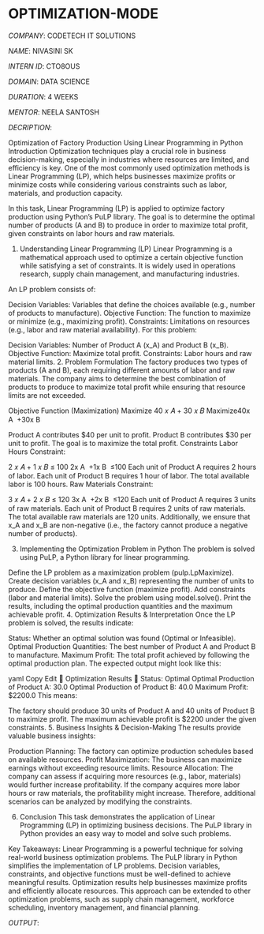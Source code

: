 # OPTIMIZATION-MODE

*COMPANY*: CODETECH IT SOLUTIONS

*NAME*: NIVASINI SK

*INTERN ID*: CTO8OUS

*DOMAIN*: DATA SCIENCE

*DURATION*: 4 WEEKS

*MENTOR*: NEELA SANTOSH

*DECRIPTION*:

Optimization of Factory Production Using Linear Programming in Python
Introduction
Optimization techniques play a crucial role in business decision-making, especially in industries where resources are limited, and efficiency is key. One of the most commonly used optimization methods is Linear Programming (LP), which helps businesses maximize profits or minimize costs while considering various constraints such as labor, materials, and production capacity.

In this task, Linear Programming (LP) is applied to optimize factory production using Python’s PuLP library. The goal is to determine the optimal number of products (A and B) to produce in order to maximize total profit, given constraints on labor hours and raw materials.

1. Understanding Linear Programming (LP)
Linear Programming is a mathematical approach used to optimize a certain objective function while satisfying a set of constraints. It is widely used in operations research, supply chain management, and manufacturing industries.

An LP problem consists of:

Decision Variables: Variables that define the choices available (e.g., number of products to manufacture).
Objective Function: The function to maximize or minimize (e.g., maximizing profit).
Constraints: Limitations on resources (e.g., labor and raw material availability).
For this problem:

Decision Variables: Number of Product A (x_A) and Product B (x_B).
Objective Function: Maximize total profit.
Constraints: Labor hours and raw material limits.
2. Problem Formulation
The factory produces two types of products (A and B), each requiring different amounts of labor and raw materials. The company aims to determine the best combination of products to produce to maximize total profit while ensuring that resource limits are not exceeded.

Objective Function (Maximization)
Maximize
40
𝑥
𝐴
+
30
𝑥
𝐵
Maximize40x 
A
​
 +30x 
B
​
 
Product A contributes $40 per unit to profit.
Product B contributes $30 per unit to profit.
The goal is to maximize the total profit.
Constraints
Labor Hours Constraint:

2
𝑥
𝐴
+
1
𝑥
𝐵
≤
100
2x 
A
​
 +1x 
B
​
 ≤100
Each unit of Product A requires 2 hours of labor.
Each unit of Product B requires 1 hour of labor.
The total available labor is 100 hours.
Raw Materials Constraint:

3
𝑥
𝐴
+
2
𝑥
𝐵
≤
120
3x 
A
​
 +2x 
B
​
 ≤120
Each unit of Product A requires 3 units of raw materials.
Each unit of Product B requires 2 units of raw materials.
The total available raw materials are 120 units.
Additionally, we ensure that x_A and x_B are non-negative (i.e., the factory cannot produce a negative number of products).

3. Implementing the Optimization Problem in Python
The problem is solved using PuLP, a Python library for linear programming.

Define the LP problem as a maximization problem (pulp.LpMaximize).
Create decision variables (x_A and x_B) representing the number of units to produce.
Define the objective function (maximize profit).
Add constraints (labor and material limits).
Solve the problem using model.solve().
Print the results, including the optimal production quantities and the maximum achievable profit.
4. Optimization Results & Interpretation
Once the LP problem is solved, the results indicate:

Status: Whether an optimal solution was found (Optimal or Infeasible).
Optimal Production Quantities: The best number of Product A and Product B to manufacture.
Maximum Profit: The total profit achieved by following the optimal production plan.
The expected output might look like this:

yaml
Copy
Edit
🔹 Optimization Results 🔹
Status: Optimal
Optimal Production of Product A: 30.0
Optimal Production of Product B: 40.0
Maximum Profit: $2200.0
This means:

The factory should produce 30 units of Product A and 40 units of Product B to maximize profit.
The maximum achievable profit is $2200 under the given constraints.
5. Business Insights & Decision-Making
The results provide valuable business insights:

Production Planning: The factory can optimize production schedules based on available resources.
Profit Maximization: The business can maximize earnings without exceeding resource limits.
Resource Allocation: The company can assess if acquiring more resources (e.g., labor, materials) would further increase profitability.
If the company acquires more labor hours or raw materials, the profitability might increase. Therefore, additional scenarios can be analyzed by modifying the constraints.

6. Conclusion
This task demonstrates the application of Linear Programming (LP) in optimizing business decisions. The PuLP library in Python provides an easy way to model and solve such problems.

Key Takeaways:
Linear Programming is a powerful technique for solving real-world business optimization problems.
The PuLP library in Python simplifies the implementation of LP problems.
Decision variables, constraints, and objective functions must be well-defined to achieve meaningful results.
Optimization results help businesses maximize profits and efficiently allocate resources.
This approach can be extended to other optimization problems, such as supply chain management, workforce scheduling, inventory management, and financial planning.

*OUTPUT*:

